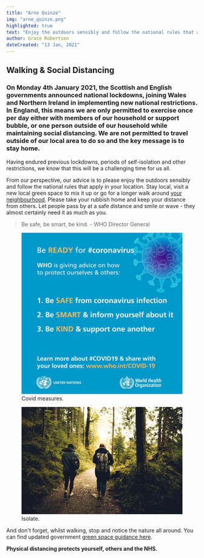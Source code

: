 ```yaml
---
title: "Arne Quinze"
img: "arne_quinze.png"
highlighted: true
text: "Enjoy the outdoors sensibly and follow the national rules that apply in your location. Stay local, visit a new local green space to mix it up or go for a longer walk around your neighbourhood."
author: Grace Robertson
dateCreated: "13 Jan, 2021"
---
```



## Walking & Social Distancing


### On Monday 4th January 2021, the Scottish and English governments announced national lockdowns, joining Wales and Northern Ireland in implementing new national restrictions. In England, this means we are only permitted to exercise once per day either with members of our household or support bubble, or one person outside of our household while maintaining social distancing. We are not permitted to travel outside of our local area to do so and the key message is to stay home.

Having endured previous lockdowns, periods of self-isolation and other restrictions, we know that this will be a challenging time for us all.

From our perspective, our advice is to please enjoy the outdoors sensibly and follow the national rules that apply in your location. Stay local, visit a new local green space to mix it up or go for a longer walk around [your neighbourhood](https://www.google.com). Please take your rubbish home and keep your distance from others. Let people pass by at a safe distance and smile or wave - they almost certainly need it as much as you.

> Be safe, be smart, be kind. - WHO Director General

<div class="imgs">
    <figure>
        <img src="/../assets/img/covid.jfif" alt="Covid measures"/>
        <figcaption>Covid measures.</figcaption>
    </figure>
     <figure>
        <img src="/../assets/img/grassland.jpg" alt="a chair"/>
        <figcaption>Isolate.</figcaption>
    </figure>
</div>


And don't forget, whilst walking, stop and notice the nature all around. You can find updated government [green space guidance here](https://www.google.com).


**Physical distancing protects yourself, others and the NHS.**